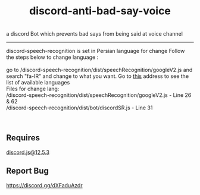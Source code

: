 
<div align="center">
	<h1>discord-anti-bad-say-voice</h1>
</div>

<br>
a discord Bot which prevents bad says from being said at voice channel
<hr>
<p>
discord-speech-recognition is set in Persian language for change Follow the steps below to change language :<br>
 <br>
   go to /discord-speech-recognition/dist/speechRecognition/googleV2.js and search "fa-IR" and change to what you want. Go to <a href="https://cloud.google.com/speech-to-text">this</a> address to see the list of available languages<br>
   Files for change lang: <br>
    /discord-speech-recognition/dist/speechRecognition/googleV2.js - Line 26 & 62<br>
    /discord-speech-recognition/dist/bot/discordSR.js - Line 31
</p>
<br>

## Requires 

discord.js@12.5.3 <br>

## Report Bug

https://discord.gg/dXFaduAzdr